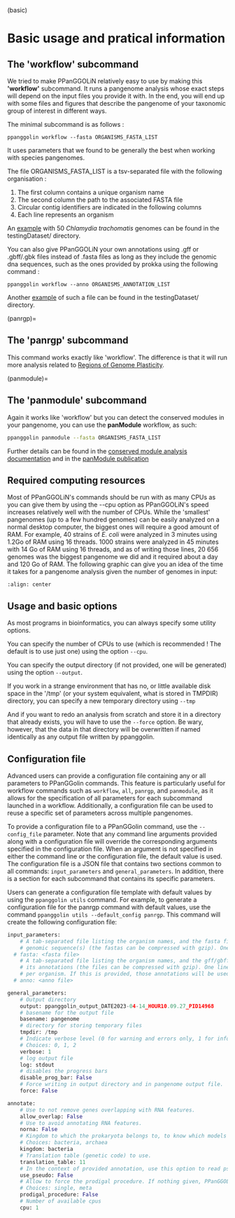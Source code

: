 (basic)
# Basic usage and pratical information

## The 'workflow' subcommand

We tried to make PPanGGOLiN relatively easy to use by making this **'workflow'** subcommand. It runs a pangenome analysis whose exact steps will depend on the input files you provide it with. In the end, you will end up with some files and figures that describe the pangenome of your taxonomic group of interest in different ways.

The minimal subcommand is as follows :
 
`ppanggolin workflow --fasta ORGANISMS_FASTA_LIST`

It uses parameters that we found to be generally the best when working with species pangenomes.

The file ORGANISMS_FASTA_LIST is a tsv-separated file with the following organisation :

1. The first column contains a unique organism name
2. The second column the path to the associated FASTA file
3. Circular contig identifiers are indicated in the following columns
4. Each line represents an organism


An [example](https://github.com/labgem/PPanGGOLiN/blob/master/testingDataset/organisms.fasta.list) with 50 *Chlamydia trachomatis* genomes can be found in the testingDataset/ directory.

You can also give PPanGGOLiN your own annotations using .gff or .gbff/.gbk files instead of .fasta files as long as they include the genomic dna sequences, such as the ones provided by prokka using the following command :

`ppanggolin workflow --anno ORGANISMS_ANNOTATION_LIST`

Another [example](https://github.com/labgem/PPanGGOLiN/blob/master/testingDataset/organisms.gbff.list) of such a file can be found in the testingDataset/ directory.

(panrgp)=
## The 'panrgp' subcommand 

This command works exactly like 'workflow'. The difference is that it will run more analysis related to [Regions of Genome Plasticity](#RGP-section).

(panmodule)=
## The 'panmodule' subcommand

Again it works like 'workflow' but you can detect the conserved modules in your pangenome, you can use the **panModule** workflow, as such:

```bash
ppanggolin panmodule --fasta ORGANISMS_FASTA_LIST
```

Further details can be found in the [conserved module analysis documentation](#module-section) and in the [panModule publication](https://doi.org/10.1101/2021.12.06.471380)

## Required computing resources

Most of PPanGGOLiN's commands should be run with as many CPUs as you can give them by using the --cpu option as PPanGGOLiN's speed increases relatively well with the number of CPUs. While the 'smallest' pangenomes (up to a few hundred genomes) can be easily analyzed on a normal desktop computer, the biggest ones will require a good amount of RAM.
For example, 40 strains of _E. coli_ were analyzed in 3 minutes using 1.2Go of RAM using 16 threads. 1000 strains were analyzed in 45 minutes with 14 Go of RAM using 16 threads, and as of writing those lines, 20 656 genomes was the biggest pangenome we did and it required about a day and 120 Go of RAM.
The following graphic can give you an idea of the time it takes for a pangenome analysis given the number of genomes in input:

```{image} ../_static/runtimes.png
:align: center
```

## Usage and basic options

As most programs in bioinformatics, you can always specify some utility options.

You can specify the number of CPUs to use (which is recommended ! The default is to use just one) using the option `--cpu`.

You can specify the output directory (if not provided, one will be generated) using the option `--output`.

If you work in a strange environment that has no, or little available disk space in the '/tmp' (or your system equivalent, what is stored in TMPDIR) directory, you can specify a new temporary directory using `--tmp`

And if you want to redo an analysis from scratch and store it in a directory that already exists, you will have to use the `--force` option. Be wary, however, that the data in that directory will be overwritten if named identically as any output file written by ppanggolin.

## Configuration file

Advanced users can provide a configuration file containing any or all parameters to PPanGGolin commands. This feature is particularly useful for workflow commands such as `workflow`, `all`, `panrgp`, and `panmodule`, as it allows for the specification of all parameters for each subcommand launched in a workflow. Additionally, a configuration file can be used to reuse a specific set of parameters across multiple pangenomes.

To provide a configuration file to a PPanGGolin command, use the `--config_file` parameter. Note that any command line arguments provided along with a configuration file will override the corresponding arguments specified in the configuration file. When an argument is not specified in either the command line or the configuration file, the default value is used.
The configuration file is a JSON file that contains two sections common to all commands: `input_parameters` and `general_parameters`. In addition, there is a section for each subcommand that contains its specific parameters.

Users can generate a configuration file template with default values by using the `ppanggolin utils` command. For example, to generate a configuration file for the panrgp command with default values, use the command `ppanggolin utils --default_config panrgp`. This command will create the following configuration file: 

```python
input_parameters:
    # A tab-separated file listing the organism names, and the fasta filepath of its
    # genomic sequence(s) (the fastas can be compressed with gzip). One line per organism.
  # fasta: <fasta file>
    # A tab-separated file listing the organism names, and the gff/gbff filepath of
    # its annotations (the files can be compressed with gzip). One line
    # per organism. If this is provided, those annotations will be used.
  # anno: <anno file>

general_parameters:
    # Output directory
    output: ppanggolin_output_DATE2023-04-14_HOUR10.09.27_PID14968
    # basename for the output file
    basename: pangenome
    # directory for storing temporary files
    tmpdir: /tmp
    # Indicate verbose level (0 for warning and errors only, 1 for info, 2 for debug)
    # Choices: 0, 1, 2
    verbose: 1
    # log output file
    log: stdout
    # disables the progress bars
    disable_prog_bar: False
    # Force writing in output directory and in pangenome output file.
    force: False

annotate:
    # Use to not remove genes overlapping with RNA features.
    allow_overlap: False
    # Use to avoid annotating RNA features.
    norna: False
    # Kingdom to which the prokaryota belongs to, to know which models to use for rRNA annotation.
    # Choices: bacteria, archaea
    kingdom: bacteria
    # Translation table (genetic code) to use.
    translation_table: 11
    # In the context of provided annotation, use this option to read pseudogenes. (Default behavior is to ignore them)
    use_pseudo: False
    # Allow to force the prodigal procedure. If nothing given, PPanGGOLiN will decide in function of contig length
    # Choices: single, meta
    prodigal_procedure: False
    # Number of available cpus
    cpu: 1
```
